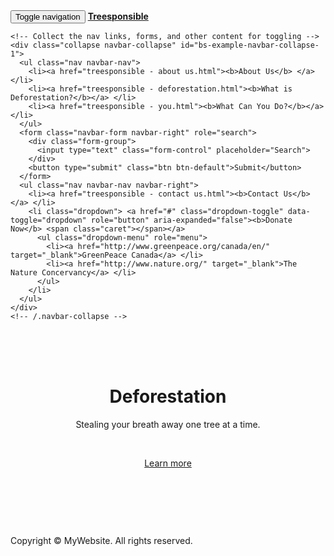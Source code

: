 <!DOCTYPE html>
<html lang="en">
<head>
<meta charset="utf-8">
<meta http-equiv="X-UA-Compatible" content="IE=edge">
<meta name="viewport" content="width=device-width, initial-scale=1">
<title>Treesponsible | HOME</title>

<!-- Bootstrap -->
<link rel="stylesheet" href="css/bootstrap.css">

<!-- HTML5 shim and Respond.js for IE8 support of HTML5 elements and media queries -->
<!-- WARNING: Respond.js doesn't work if you view the page via file:// -->
<!--[if lt IE 9]>
      <script src="https://oss.maxcdn.com/html5shiv/3.7.2/html5shiv.min.js"></script>
      <script src="https://oss.maxcdn.com/respond/1.4.2/respond.min.js"></script>
    <![endif]-->
</head>
<body>
<nav class="navbar navbar-default">
  <div class="container-fluid"> 
    <!-- Brand and toggle get grouped for better mobile display -->
    <div class="navbar-header">
      <button type="button" class="navbar-toggle collapsed" data-toggle="collapse" data-target="#bs-example-navbar-collapse-1"> <span class="sr-only">Toggle navigation</span> <span class="icon-bar"></span> <span class="icon-bar"></span> <span class="icon-bar"></span> </button>
     <a class="navbar-brand" href="treesponsible.html"><b>Treesponsible</b></a></div>
    
    <!-- Collect the nav links, forms, and other content for toggling -->
    <div class="collapse navbar-collapse" id="bs-example-navbar-collapse-1">
      <ul class="nav navbar-nav">
        <li><a href="treesponsible - about us.html"><b>About Us</b> </a> </li>
        <li><a href="treesponsible - deforestation.html"><b>What is Deforestation?</b></a> </li>
        <li><a href="treesponsible - you.html"><b>What Can You Do?</b></a> </li>
      </ul>
      <form class="navbar-form navbar-right" role="search">
        <div class="form-group">
          <input type="text" class="form-control" placeholder="Search">
        </div>
        <button type="submit" class="btn btn-default">Submit</button>
      </form>
      <ul class="nav navbar-nav navbar-right">
        <li><a href="treesponsible - contact us.html"><b>Contact Us</b></a> </li>
        <li class="dropdown"> <a href="#" class="dropdown-toggle" data-toggle="dropdown" role="button" aria-expanded="false"><b>Donate Now</b> <span class="caret"></span></a>
          <ul class="dropdown-menu" role="menu">
            <li><a href="http://www.greenpeace.org/canada/en/" target="_blank">GreenPeace Canada</a> </li>
            <li><a href="http://www.nature.org/" target="_blank">The Nature Concervancy</a> </li>
          </ul>
        </li>
      </ul>
    </div>
    <!-- /.navbar-collapse --> 
  </div>
  <!-- /.container-fluid --> 
</nav>

<!-- HEADER -->
<header>
  <div class="jumbotron transparent">
    <div class="container">
      <div class="row">
        <div class="col-xs-12">
        <br><br><br>
          <h1 class="text-center">Deforestation</h1>
          <p class="text-center">Stealing your breath away one tree at a time. </p>
          <p>&nbsp;</p>
          <p class="text-center"><a class="btn btn-primary btn-lg" href="treesponsible - about us.html" role="button">Learn more</a><br><br><br><br> </p>
        </div>
      </div>
    </div>
  </div>
</header>
<!-- / HEADER --> 


<footer class="text-center">
        <p>Copyright © MyWebsite. All rights reserved.</p>
</footer>
<!-- / FOOTER --> 

<!-- jQuery (necessary for Bootstrap's JavaScript plugins) --> 
<script src="js/jquery.js"></script> 
<!-- Include all compiled plugins (below), or include individual files as needed --> 
<script src="js/bootstrap.js"></script>
</body>
</html>

